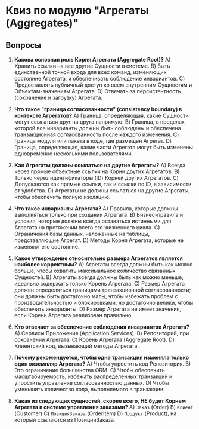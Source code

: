 # Квиз по модулю "Агрегаты (Aggregates)"

## Вопросы

1.  **Какова основная роль Корня Агрегата (Aggregate Root)?**
    A)  Хранить ссылки на все другие Сущности в системе.
    B)  Быть единственной точкой входа для всех команд, изменяющих состояние Агрегата, и обеспечивать соблюдение инвариантов.
    C)  Предоставлять публичный доступ ко всем внутренним Сущностям и Объектам-значениям Агрегата.
    D)  Отвечать за персистентность (сохранение и загрузку) Агрегата.

2.  **Что такое "граница согласованности" (consistency boundary) в контексте Агрегатов?**
    A)  Граница, определяющая, какие Сущности могут ссылаться друг на друга напрямую.
    B)  Граница, в пределах которой все инварианты должны быть соблюдены и обеспечена транзакционная согласованность после каждого изменения.
    C)  Граница модуля или пакета в коде, где размещен Агрегат.
    D)  Граница, определяющая, какие части Агрегата могут быть изменены одновременно несколькими пользователями.

3.  **Как Агрегаты должны ссылаться на другие Агрегаты?**
    A)  Всегда через прямые объектные ссылки на Корни других Агрегатов.
    B)  Только через идентификаторы (ID) Корней других Агрегатов.
    C)  Допускаются как прямые ссылки, так и ссылки по ID, в зависимости от удобства.
    D)  Агрегаты не должны ссылаться на другие Агрегаты, чтобы обеспечить полную изоляцию.

4.  **Что такое инварианты Агрегата?**
    A)  Правила, которые должны выполняться только при создании Агрегата.
    B)  Бизнес-правила и условия, которые должны всегда оставаться истинными для Агрегата на протяжении всего его жизненного цикла.
    C)  Ограничения базы данных, наложенные на таблицы, представляющие Агрегат.
    D)  Методы Корня Агрегата, которые не изменяют его состояние.

5.  **Какое утверждение относительно размера Агрегатов является наиболее корректным?**
    A)  Агрегаты всегда должны быть как можно больше, чтобы охватить максимальное количество связанных Сущностей.
    B)  Агрегаты всегда должны быть как можно меньше, идеально содержать только Корень Агрегата.
    C)  Размер Агрегата должен определяться границами транзакционной согласованности; они должны быть достаточно малы, чтобы избежать проблем с производительностью и блокировками, но достаточно велики, чтобы обеспечить инварианты.
    D)  Размер Агрегата не имеет значения, если Корень Агрегата реализован правильно.

6.  **Кто отвечает за обеспечение соблюдения инвариантов Агрегата?**
    A)  Сервисы Приложения (Application Services).
    B)  Репозиторий, при сохранении Агрегата.
    C)  Корень Агрегата (Aggregate Root).
    D)  Клиентский код, вызывающий методы Агрегата.

7.  **Почему рекомендуется, чтобы одна транзакция изменяла только один экземпляр Агрегата?**
    A)  Чтобы упростить код Репозитория.
    B)  Это ограничение большинства ORM.
    C)  Чтобы обеспечить масштабируемость, избежать распределенных транзакций и упростить управление согласованностью данных.
    D)  Чтобы уменьшить количество кода, выполняемого в транзакции.

8.  **Какая из следующих сущностей, скорее всего, НЕ будет Корнем Агрегата в системе управления заказами?**
    A)  `Заказ` (Order)
    B)  `Клиент` (Customer)
    C)  `ПозицияЗаказа` (OrderItem)
    D)  `Продукт` (Product), на который ссылаются из ПозицииЗаказа.
